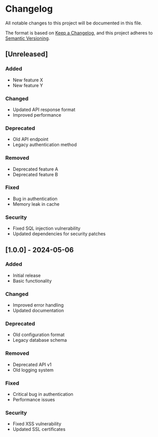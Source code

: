 # Changelog

All notable changes to this project will be documented in this file.

The format is based on [Keep a Changelog](https://keepachangelog.com/en/1.0.0/),
and this project adheres to [Semantic Versioning](https://semver.org/spec/v2.0.0.html).

## [Unreleased]

### Added
- New feature X
- New feature Y

### Changed
- Updated API response format
- Improved performance

### Deprecated
- Old API endpoint
- Legacy authentication method

### Removed
- Deprecated feature A
- Deprecated feature B

### Fixed
- Bug in authentication
- Memory leak in cache

### Security
- Fixed SQL injection vulnerability
- Updated dependencies for security patches

## [1.0.0] - 2024-05-06

### Added
- Initial release
- Basic functionality

### Changed
- Improved error handling
- Updated documentation

### Deprecated
- Old configuration format
- Legacy database schema

### Removed
- Deprecated API v1
- Old logging system

### Fixed
- Critical bug in authentication
- Performance issues

### Security
- Fixed XSS vulnerability
- Updated SSL certificates 